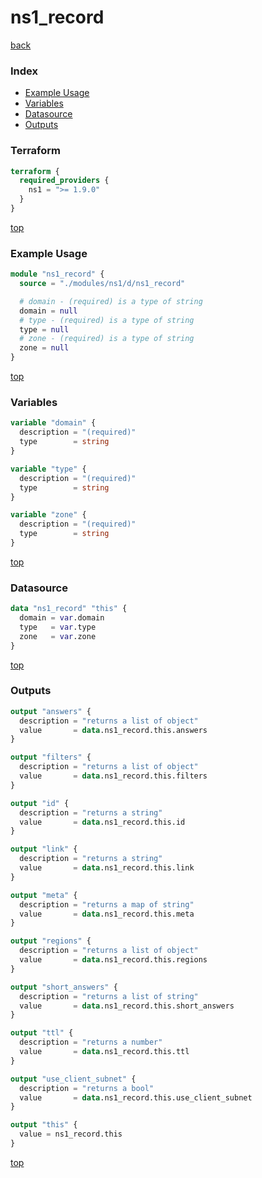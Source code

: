 # ns1_record

[back](../ns1.md)

### Index

- [Example Usage](#example-usage)
- [Variables](#variables)
- [Datasource](#datasource)
- [Outputs](#outputs)

### Terraform

```terraform
terraform {
  required_providers {
    ns1 = ">= 1.9.0"
  }
}
```

[top](#index)

### Example Usage

```terraform
module "ns1_record" {
  source = "./modules/ns1/d/ns1_record"

  # domain - (required) is a type of string
  domain = null
  # type - (required) is a type of string
  type = null
  # zone - (required) is a type of string
  zone = null
}
```

[top](#index)

### Variables

```terraform
variable "domain" {
  description = "(required)"
  type        = string
}

variable "type" {
  description = "(required)"
  type        = string
}

variable "zone" {
  description = "(required)"
  type        = string
}
```

[top](#index)

### Datasource

```terraform
data "ns1_record" "this" {
  domain = var.domain
  type   = var.type
  zone   = var.zone
}
```

[top](#index)

### Outputs

```terraform
output "answers" {
  description = "returns a list of object"
  value       = data.ns1_record.this.answers
}

output "filters" {
  description = "returns a list of object"
  value       = data.ns1_record.this.filters
}

output "id" {
  description = "returns a string"
  value       = data.ns1_record.this.id
}

output "link" {
  description = "returns a string"
  value       = data.ns1_record.this.link
}

output "meta" {
  description = "returns a map of string"
  value       = data.ns1_record.this.meta
}

output "regions" {
  description = "returns a list of object"
  value       = data.ns1_record.this.regions
}

output "short_answers" {
  description = "returns a list of string"
  value       = data.ns1_record.this.short_answers
}

output "ttl" {
  description = "returns a number"
  value       = data.ns1_record.this.ttl
}

output "use_client_subnet" {
  description = "returns a bool"
  value       = data.ns1_record.this.use_client_subnet
}

output "this" {
  value = ns1_record.this
}
```

[top](#index)